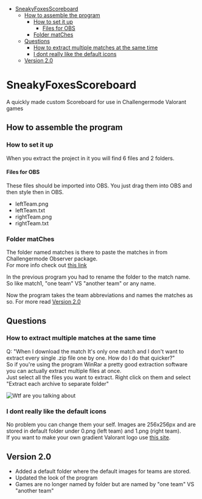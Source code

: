 - [SneakyFoxesScoreboard](#sneakyfoxesscoreboard)
  - [How to assemble the program](#how-to-assemble-the-program)
    - [How to set it up](#how-to-set-it-up)
      - [Files for OBS](#files-for-obs)
    - [Folder matChes](#folder-matches)
  - [Questions](#questions)
    - [How to extract multiple matches at the same time](#how-to-extract-multiple-matches-at-the-same-time)
    - [I dont really like the default icons](#i-dont-really-like-the-default-icons)
  - [Version 2.0](#version-20)

# SneakyFoxesScoreboard
A quickly made custom Scoreboard for use in Challengermode Valorant games  

## How to assemble the program

### How to set it up
When you extract the project in it you will find 6 files and 2 folders.  

#### Files for OBS
These files should be imported into OBS. You just drag them into OBS and then style then in OBS.  
- leftTeam.png
- leftTeam.txt
- rightTeam.png
- rightTeam.txt

### Folder matChes
The folder named matches is there to paste the matches in from Challengermode Observer package.  
For more info check out [this link](https://help.challengermode.com/en/articles/5409712-how-to-use-the-observer-package)     

In the previous program you had to rename the folder to the match name. So like match1, "one team" VS "another team" or any name.  

Now the program takes the team abbreviations and names the matches as so. For more read [Version 2.0](#version-20)  

## Questions

### How to extract multiple matches at the same time
Q: "When I download the match It's only one match and I don't want to extract every single .zip file one by one. How do I do that quicker?"  
So if you're using the program WinRar a pretty good extraction software you can actually extract multiple files at once.  
Just select all the files you want to extract. Right click on them and select "Extract each archive to separate folder"  

![Wtf are you talking about](https://techdows.com/wp-content/uploads/2009/04/extract-files-from-multiple-WinRAR-archives-at-once.png)

### I dont really like the default icons
No problem you can change them your self. Images are 256x256px and are stored in default folder under 0.png (left team) and 1.png (right team).  
If you want to make your own gradient Valorant logo use [this site](https://icons8.com/icon/Wm9BpxflIpY0/valorant).

## Version 2.0
- Added a default folder where the default images for teams are stored.
- Updated the look of the program
- Games are no longer named by folder but are named by "one team" VS "another team"
